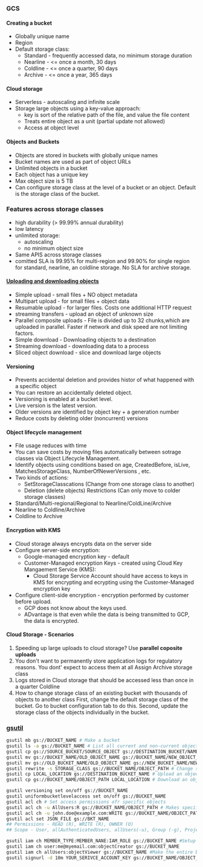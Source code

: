### GCS

#### Creating a bucket

- Globally unique name
- Region
- Default storage class:
  - Standard - frequently accessed data, no minimum storage duration
  - Nearline - <= once a month, 30 days
  - Coldline - <= once a quarter, 90 days
  - Archive - <= once a year, 365 days

#### Cloud storage

- Serverless - autoscaling and infinite scale
- Storage large objects using a key-value approach:
  - key is sort of the relative path of the file, and value the file content
  - Treats entire object as a unit (partial update not allowed)
  - Access at object level

#### Objects and Buckets

- Objects are stored in buckets with globally unique names
- Bucket names are used as part of object URLs
- Unlimited objects in a bucket
- Each object has a unique key
- Max object size is 5 TB
- Can configure storage class at the level of a bucket or an object. Default is the storage class of the bucket.

### Features across storage classes

- high durability (> 99.99% annual durability)
- low latency
- unlimited storage:
  - autoscaling
  - no minimum object size
- Same APIS across storage classes
- comitted SLA is 99.95% for multi-region and 99.90% for single region for standard, nearline, an coldline storage. No SLA for archive storage.

#### [Uploading and downloading objects](https://cloud.google.com/storage/docs/objects)

- Simple upload - small files + NO object metadata
- Multipart upload - for small files + object data
- Resumable upload - for larger files. Costs one additional HTTP request
- streaming transfers - upload an object of unknown size
- Parallel composite uploads - File is divided up to 32 chunks,which are uploaded in parallel. Faster if network and disk speed are not limiting factors.
- Simple download - Downloading objects to a destination
- Streaming download - downloading data to a process
- Sliced object download - slice and download large objects

#### Versioning

- Prevents accidental deletion and provides histor of what happened with a specific object
- You can restore an accidentally deleted object.
- Versioning is enabled at a bucket level.
- Live version is the latest version.
- Older versions are identified by object key + a generation number
- Reduce costs by deleting older (noncurrent) versions

#### Object lifecycle management

- File usage reduces with time
- You can save costs by moving files automatically between sotrage classes via Object Lifecycle Management.
- Identify objects using conditions based on age, CreatedBefore, isLive, MatchesStorageClass, NumberOfNewerVersions , etc.
- Two kinds of actions:
  - SetStorageClasscations (Change from one storage class to another)
  - Deletion (delete objects)
    Restrictions (Can only move to colder storage classes)
- Standard/Multi-regional/Regional to Nearline/ColdLine/Archive
- Nearline to Coldline/Archive
- Coldline to Archive

#### Encryption with KMS

- Cloud storage always encrypts data on the server side
- Configure server-side encryption:
  - Google-managed encryption key - default
  - Customer-Managed encryption Keys - created using Cloud Key Mangaement Service (KMS):
    - Cloud Storage Service Account should have access to keys in KMS for encrypting and ecrypting using the Customer-Managed encryption key
- Configure client-side encryption - encryption performed by customer before upload.
  - GCP does not know about the keys used.
  - ADvantage is that even while the data is being transmitted to GCP, the data is encrypted.

#### Cloud Storage - Scenarios

1. Speeding up large uploads to cloud storage?
   Use <strong> parallel coposite uploads </strong>
2. You don't want to permanently store application logs for regulatory reasons. You dont' expect to access them at all
   Assign Archive storage class
3. Logs stored in Cloud storage that should be accessed less than once in a quarter
   Coldline
4. How to change storage class of an existing bucket with thousands of objects to another class
   First, change the default storage class of the bucket. Go to bucket configuration tab to do this.
   Second, update the storage class of the objects individually in the bucket.

### [gsutil](https://cloud.google.com/storage/docs/gsutil)

```bash
gsutil mb gs://BUCKET_NAME # Make a bucket
gsutil ls -a gs://BUCKET_NAME # List all current and non-current objects inside the bucket
gsutil cp gs://SOURCE_BUCKET/SOURCE_OBJECT gs://DESTINATION_BUCKET/NAME_COPY # Copy objects
gsutil mv gs://BUCKET_NAME/OLD_OBJECT_NAME gs://BUCKET_NAME/NEW_OBJECT_NAME #Rename object
gsutil mv gs://OLD_BUCKET_NAME/OLD_OBJECT_NAME gs://NEW_BUCKET_NAME/NEW_OBJECT_NAME # Move object to another bucket
gsutil rewrite -s STORAGE_CLASS gs://BUCKET_NAME/OBJECT_PATH # Change storage class of an object
gsutil cp LOCAL_LOCATION gs://DESTINATION_BUCKET_NAME # Upload an object to a bucket
gsutil cp gs://BUCKET_NAME/OBJECT_PATH LOCAL_LOCATION # Download an object from a bucket

gsutil versioning set on/off gs://BUCKET_NAME
gsutil uniformbucketlevelaccess set on/off gs://BUCKET_NAME
gsutil acl ch # Set access permissions ofr specific objects
gsutil acl ch -u AllUsers:R gs://BUCKET_NAME/OBJECT_PATH # Makes specific object public
gsutil acl ch -u john.doe@example.com:WRITE gs://BUCKET_NAME/OBJECT_PATH
gsutil acl set JSON_FILE gs://BKT_NAME
## Permissions - READ (R), WRITE (R), OWNER (O)
## Scope - User, allAuthenticatedUsers, allUsers(-u), Group (-g), Project (-p), etc.

gsutil iam ch MEMBER_TYPE:MEMBER_NANE:IAM_ROLE gs://BUCKET_NAME #Setup IAM role
gsutil iam ch user:me@myemail.com:objectCreator gs://BUCKET_NAME
gsutil iam ch allUsers:objectViewer gs://BUCKET_NAME #Make the entire bucket readable
gsutil signurl -d 10m YOUR_SERIVCE_ACCOUNT_KEY gs://BUCKET_NAME/OBJECT_PATH # Signed URL for temporary access (for 10 minutes)






```

